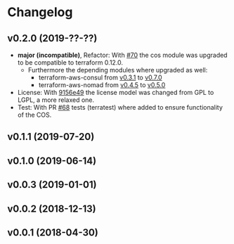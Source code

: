 # Changelog

## v0.2.0 (2019-??-??)

- **major (incompatible)**, Refactor: With [#70](https://github.com/MatthiasScholz/cos/issues/70) the cos module was upgraded to be compatible to terraform 0.12.0.
  - Furthermore the depending modules where upgraded as well:
    - terraform-aws-consul from [v0.3.1](https://github.com/hashicorp/terraform-aws-consul/tree/v0.3.1) to [v0.7.0](https://github.com/hashicorp/terraform-aws-consul/tree/v0.7.0)
    - terraform-aws-nomad from [v0.4.5](https://github.com/hashicorp/terraform-aws-nomad/tree/v0.4.5) to [v0.5.0](https://github.com/hashicorp/terraform-aws-nomad/tree/v0.5.0)
- License: With [9156e49](https://github.com/MatthiasScholz/cos/commit/9156e49f0eabbfc50100aeb778e6a776ba376b96) the license model was changed from GPL to LGPL, a more relaxed one.
- Test: With PR [#68](https://github.com/MatthiasScholz/cos/pull/68) tests (terratest) where added to ensure functionality of the COS.

## v0.1.1 (2019-07-20)

## v0.1.0 (2019-06-14)

## v0.0.3 (2019-01-01)

## v0.0.2 (2018-12-13)

## v0.0.1 (2018-04-30)
